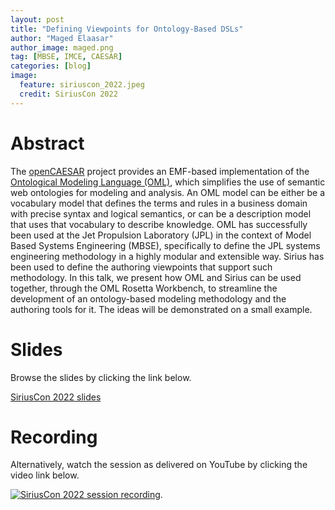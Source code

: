 ```yaml
---
layout: post
title: "Defining Viewpoints for Ontology-Based DSLs"
author: "Maged Elaasar"
author_image: maged.png
tag: [MBSE, IMCE, CAESAR]
categories: [blog]
image:
  feature: siriuscon_2022.jpeg
  credit: SiriusCon 2022
---
```


# Abstract


The [openCAESAR](http://www.opencaesar.io/) project provides an EMF-based implementation of the [Ontological Modeling Language (OML)](http://www.opencaesar.io/oml), which simplifies the use of semantic web ontologies for modeling and analysis. An OML model can be either be a vocabulary model that defines the terms and rules in a business domain with precise syntax and logical semantics, or can be a description model that uses that vocabulary to describe knowledge. OML has successfully been used at the Jet Propulsion Laboratory (JPL) in the context of Model Based Systems Engineering (MBSE), specifically to define the JPL systems engineering methodology in a highly modular and extensible way. Sirius has been used to define the authoring viewpoints that support such methodology. In this talk, we present how OML and Sirius can be used together, through the OML Rosetta Workbench, to streamline the development of an ontology-based modeling methodology and the authoring tools for it. The ideas will be demonstrated on a small example.

# Slides

Browse the slides by clicking the link below.

[SiriusCon 2022 slides](https://fr.slideshare.net/Obeo_corp/defining-viewpoints-for-ontologybased-dsls)

# Recording

Alternatively, watch the session as delivered on YouTube by clicking the video link below.

[![SiriusCon 2022 session recording](https://img.youtube.com/vi/dm3zBvpSCKA/0.jpg)](https://www.youtube.com/watch?v=dm3zBvpSCKA).